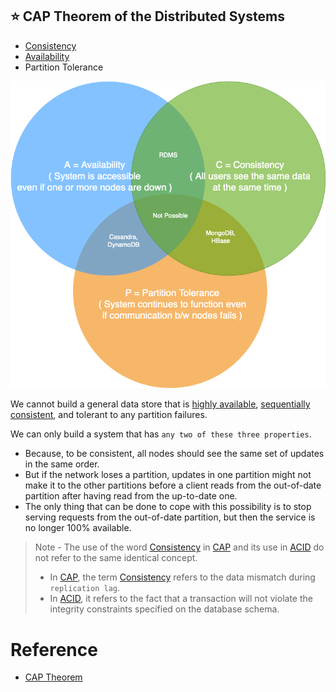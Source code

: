 ## :star: CAP Theorem of the Distributed Systems

- [Consistency](ReplicationAndDataConsistency.md)
- [Availability](HighAvailability.md)
- Partition Tolerance

![img.png](assests/CAP_Theorem.drawio.png)

We cannot build a general data store that is [highly available](HighAvailability.md), [sequentially consistent](ReplicationAndDataConsistency.md), and tolerant to any partition failures.

We can only build a system that has `any two of these three properties`.
- Because, to be consistent, all nodes should see the same set of updates in the same order.
- But if the network loses a partition, updates in one partition might not make it to the other partitions before a client reads from the out-of-date partition after having read from the up-to-date one.
- The only thing that can be done to cope with this possibility is to stop serving requests from the out-of-date partition, but then the service is no longer 100% available.

> Note - The use of the word [Consistency](ReplicationAndDataConsistency.md) in [CAP](https://www.geeksforgeeks.org/the-cap-theorem-in-dbms/) and its use in [ACID](ACID.md) do not refer to the same identical concept.
> - In [CAP](https://www.geeksforgeeks.org/the-cap-theorem-in-dbms/), the term [Consistency](ReplicationAndDataConsistency.md) refers to the data mismatch during `replication lag`.
> - In [ACID](ACID.md), it refers to the fact that a transaction will not violate the integrity constraints specified on the database schema.

# Reference
- [CAP Theorem](https://akshay-iyangar.github.io/system-design/grokking-system-design/system-design-basics/cap-theorem.html)
